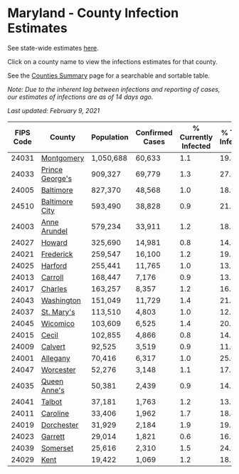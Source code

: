 # Maryland - County Infection Estimates

See state-wide estimates [here](/infections/us-md).

Click on a county name to view the infections estimates for that county.

See the [Counties Summary](/infections/summary-counties) page for a searchable and sortable table.

*Note: Due to the inherent lag between infections and reporting of cases, our estimates of infections are as of 14 days ago.*

*Last updated: February 9, 2021*

|   FIPS Code |                             County |   Population |   Confirmed Cases |   % Currently Infected |   % Total Infected |
|-------------|------------------------------------|--------------|-------------------|------------------------|--------------------|
|       24031 |           [Montgomery](montgomery) |    1,050,688 |            60,633 |                    1.1 |               19.8 |
|       24033 | [Prince George's](prince-george's) |      909,327 |            69,779 |                    1.3 |               27.3 |
|       24005 |             [Baltimore](baltimore) |      827,370 |            48,568 |                    1.0 |               18.9 |
|       24510 |   [Baltimore City](baltimore-city) |      593,490 |            38,828 |                    0.9 |               21.5 |
|       24003 |       [Anne Arundel](anne-arundel) |      579,234 |            33,911 |                    1.2 |               18.3 |
|       24027 |                   [Howard](howard) |      325,690 |            14,981 |                    0.8 |               14.8 |
|       24021 |             [Frederick](frederick) |      259,547 |            16,100 |                    1.2 |               19.5 |
|       24025 |                 [Harford](harford) |      255,441 |            11,765 |                    1.0 |               13.7 |
|       24013 |                 [Carroll](carroll) |      168,447 |             7,176 |                    0.9 |               13.5 |
|       24017 |                 [Charles](charles) |      163,257 |             8,357 |                    1.2 |               16.5 |
|       24043 |           [Washington](washington) |      151,049 |            11,729 |                    1.4 |               21.8 |
|       24037 |           [St. Mary's](st.-mary's) |      113,510 |             4,803 |                    1.0 |               12.7 |
|       24045 |               [Wicomico](wicomico) |      103,609 |             6,525 |                    1.4 |               20.3 |
|       24015 |                     [Cecil](cecil) |      102,855 |             4,866 |                    0.8 |               14.1 |
|       24009 |                 [Calvert](calvert) |       92,525 |             3,519 |                    0.9 |               11.6 |
|       24001 |               [Allegany](allegany) |       70,416 |             6,317 |                    1.0 |               25.0 |
|       24047 |             [Worcester](worcester) |       52,276 |             3,148 |                    1.1 |               17.7 |
|       24035 |       [Queen Anne's](queen-anne's) |       50,381 |             2,439 |                    0.9 |               14.1 |
|       24041 |                   [Talbot](talbot) |       37,181 |             1,763 |                    1.2 |               13.7 |
|       24011 |               [Caroline](caroline) |       33,406 |             1,962 |                    1.7 |               18.4 |
|       24019 |           [Dorchester](dorchester) |       31,929 |             2,184 |                    1.9 |               19.8 |
|       24023 |                 [Garrett](garrett) |       29,014 |             1,821 |                    0.6 |               16.9 |
|       24039 |               [Somerset](somerset) |       25,616 |             2,310 |                    1.5 |               24.9 |
|       24029 |                       [Kent](kent) |       19,422 |             1,069 |                    1.2 |               18.1 |
